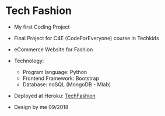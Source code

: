 # Tech Fashion

* My first Coding Project

* Final Project for C4E (CodeForEveryone) course in Techkids

* eCommerce Website for Fashion

* Technology:
    * Program language: Python
    * Frontend Framework: Bootstrap
    * Database: noSQL (MongoDB - Mlab)

* Deployed at Heroku: [TechFashion](https://techfashionn.herokuapp.com/)

* Design by me 09/2018
